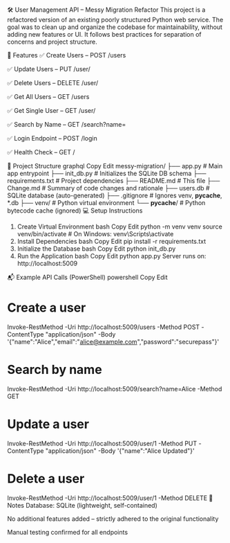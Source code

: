 🛠️ User Management API – Messy Migration Refactor
This project is a refactored version of an existing poorly structured Python web service. The goal was to clean up and organize the codebase for maintainability, without adding new features or UI. It follows best practices for separation of concerns and project structure.

🚀 Features
✅ Create Users – POST /users

✅ Update Users – PUT /user/<id>

✅ Delete Users – DELETE /user/<id>

✅ Get All Users – GET /users

✅ Get Single User – GET /user/<id>

✅ Search by Name – GET /search?name=<name>

✅ Login Endpoint – POST /login

✅ Health Check – GET /

📂 Project Structure
graphql
Copy
Edit
messy-migration/
├── app.py              # Main app entrypoint
├── init_db.py          # Initializes the SQLite DB schema
├── requirements.txt    # Project dependencies
├── README.md           # This file
├── Change.md           # Summary of code changes and rationale
├── users.db            # SQLite database (auto-generated)
├── .gitignore          # Ignores venv, __pycache__, *.db
├── venv/               # Python virtual environment
└── __pycache__/        # Python bytecode cache (ignored)
💻 Setup Instructions
1. Create Virtual Environment
bash
Copy
Edit
python -m venv venv
source venv/bin/activate  # On Windows: venv\Scripts\activate
2. Install Dependencies
bash
Copy
Edit
pip install -r requirements.txt
3. Initialize the Database
bash
Copy
Edit
python init_db.py
4. Run the Application
bash
Copy
Edit
python app.py
Server runs on: http://localhost:5009

📬 Example API Calls (PowerShell)
powershell
Copy
Edit
# Create a user
Invoke-RestMethod -Uri http://localhost:5009/users -Method POST -ContentType "application/json" -Body '{"name":"Alice","email":"alice@example.com","password":"securepass"}'

# Search by name
Invoke-RestMethod -Uri http://localhost:5009/search?name=Alice -Method GET

# Update a user
Invoke-RestMethod -Uri http://localhost:5009/user/1 -Method PUT -ContentType "application/json" -Body '{"name":"Alice Updated"}'

# Delete a user
Invoke-RestMethod -Uri http://localhost:5009/user/1 -Method DELETE
🧾 Notes
Database: SQLite (lightweight, self-contained)

No additional features added – strictly adhered to the original functionality

Manual testing confirmed for all endpoints

